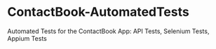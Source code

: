 # ContactBook-AutomatedTests
Automated Tests for the ContactBook App: API Tests, Selenium Tests, Appium Tests
